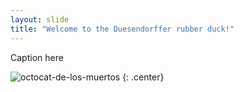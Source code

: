 ```yaml
---
layout: slide
title: "Welcome to the Duesendorffer rubber duck!"
---
```


Caption here

![octocat-de-los-muertos](https://octodex.github.com/images/octocat-de-los-muertos.jpg)
{: .center}
